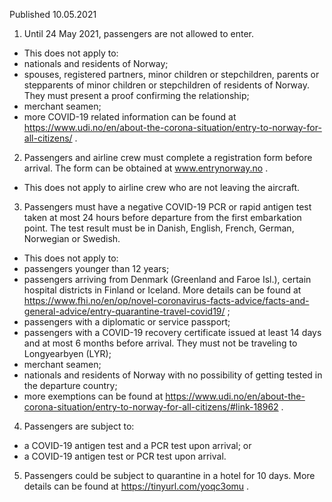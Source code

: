 Published 10.05.2021
1. Until 24 May 2021, passengers are not allowed to enter.
- This does not apply to:
- nationals and residents of Norway;
- spouses, registered partners, minor children or stepchildren, parents or stepparents of minor children or stepchildren of residents of Norway. They must present a proof confirming the relationship;
- merchant seamen;
- more COVID-19 related information can be found at <a href="https://www.udi.no/en/about-the-corona-situation/entry-to-norway-for-all-citizens/">https://www.udi.no/en/about-the-corona-situation/entry-to-norway-for-all-citizens/</a> .
2. Passengers and airline crew must complete a registration form before arrival. The form can be obtained at <a href="http://www.entrynorway.no">www.entrynorway.no</a> .
- This does not apply to airline crew who are not leaving the aircraft.
3. Passengers must have a negative COVID-19 PCR or rapid antigen test taken at most 24 hours before departure from the first embarkation point. The test result must be in Danish, English, French, German, Norwegian or Swedish.
- This does not apply to:
- passengers younger than 12 years;
- passengers arriving from Denmark (Greenland and Faroe Isl.), certain hospital districts in Finland or Iceland. More details can be found at <a href="https://www.fhi.no/en/op/novel-coronavirus-facts-advice/facts-and-general-advice/entry-quarantine-travel-covid19/">https://www.fhi.no/en/op/novel-coronavirus-facts-advice/facts-and-general-advice/entry-quarantine-travel-covid19/</a> ;
- passengers with a diplomatic or service passport;
- passengers with a COVID-19 recovery certificate issued at least 14 days and at most 6 months before arrival. They must not be traveling to Longyearbyen (LYR);
- merchant seamen;
- nationals and residents of Norway with no possibility of getting tested in the departure country;
- more exemptions can be found at <a href="https://www.udi.no/en/about-the-corona-situation/entry-to-norway-for-all-citizens/#link-18962">https://www.udi.no/en/about-the-corona-situation/entry-to-norway-for-all-citizens/#link-18962</a> .
4. Passengers are subject to: 
- a COVID-19 antigen test and a PCR test upon arrival; or
- a COVID-19 antigen test or PCR test upon arrival.
5. Passengers could be subject to quarantine in a hotel for 10 days. More details can be found at <a href="https://tinyurl.com/yoqc3omu">https://tinyurl.com/yoqc3omu</a> .

